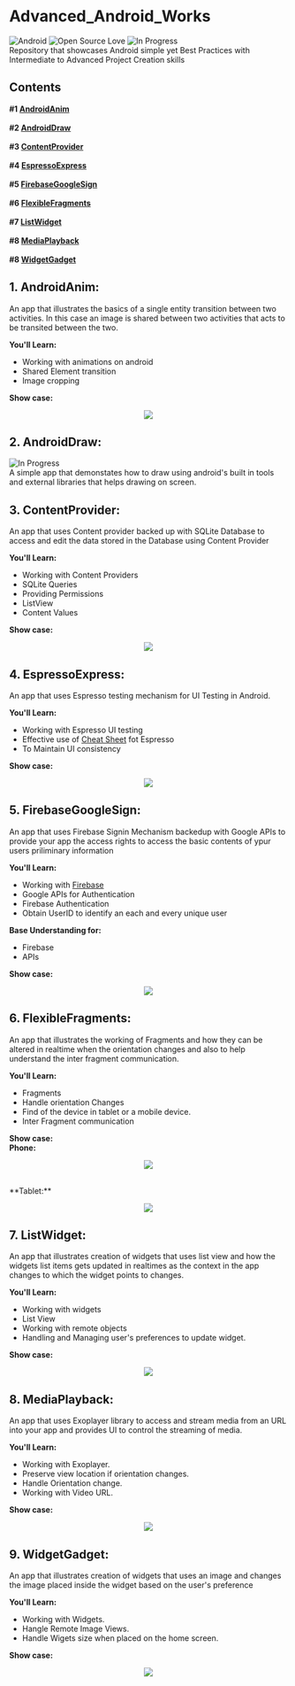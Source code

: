 # Advanced_Android_Works

![Android](https://img.shields.io/badge/Platform-Android-green.svg)   ![Open Source Love](https://badges.frapsoft.com/os/v2/open-source.svg?v=103)   ![In Progress](https://img.shields.io/badge/in%20progress-true-yellow.svg) <br />
Repository that showcases Android simple yet Best Practices with Intermediate to Advanced Project Creation skills

## Contents
**#1 [AndroidAnim](https://github.com/SyamSundarKirubakaran/Advanced_Android_Works/tree/master/AndroidAnim)**
<br /><br />
**#2 [AndroidDraw](https://github.com/SyamSundarKirubakaran/Advanced_Android_Works/tree/master/AndroidDraw)**<br /><br />
**#3 [ContentProvider](https://github.com/SyamSundarKirubakaran/Advanced_Android_Works/tree/master/ContentProvider)**
<br /><br />
**#4 [EspressoExpress](https://github.com/SyamSundarKirubakaran/Advanced_Android_Works/tree/master/ExpressoExpress)**
<br /><br />
**#5 [FirebaseGoogleSign](https://github.com/SyamSundarKirubakaran/Advanced_Android_Works/tree/master/FirebaseGoogleSign)**
<br /><br />
**#6 [FlexibleFragments](https://github.com/SyamSundarKirubakaran/Advanced_Android_Works/tree/master/FlexibleFragments)**
<br /><br />
**#7 [ListWidget](https://github.com/SyamSundarKirubakaran/Advanced_Android_Works/tree/master/ListWidget)**
<br /><br />
**#8 [MediaPlayback](https://github.com/SyamSundarKirubakaran/Advanced_Android_Works/tree/master/MediaPlayback)**
<br /><br />
**#8 [WidgetGadget](https://github.com/SyamSundarKirubakaran/Advanced_Android_Works/tree/master/WidgetGadget)**


## 1. AndroidAnim:
An app that illustrates the basics of a single entity transition between two activities. In this case an image is shared between two activities that acts to be transited between the two.<br />

**You'll Learn:**
* Working with animations on android
* Shared Element transition
* Image cropping<br />

**Show case:**
<br />
<p align="center">
  <img src="asserts/anim.gif">
</p>

## 2. AndroidDraw:
![In Progress](https://img.shields.io/badge/in%20progress-true-yellow.svg) <br />
A simple app that demonstates how to draw using android's built in tools and external libraries that helps drawing on screen.<br />

## 3. ContentProvider:
An app that uses Content provider backed up with SQLite Database to access and edit the data stored in the Database using Content Provider <br />

**You'll Learn:**
* Working with Content Providers
* SQLite Queries
* Providing Permissions
* ListView
* Content Values<br />

**Show case:**<br />
<p align="center">
  <img src="asserts/content_pro.gif">
</p>

## 4. EspressoExpress:
An app that uses Espresso testing mechanism for UI Testing in Android. <br />

**You'll Learn:**
* Working with Espresso UI testing
* Effective use of [Cheat Sheet](https://google.github.io/android-testing-support-library/downloads/espresso-cheat-sheet-2.1.0.pdf) fot Espresso
* To Maintain UI consistency<br />

**Show case:**<br />
<p align="center">
  <img src="asserts/test.gif">
</p>

## 5. FirebaseGoogleSign:
An app that uses Firebase Signin Mechanism backedup with Google APIs to provide your app the access rights to access the basic contents of ypur users priliminary information<br />

**You'll Learn:**
* Working with [Firebase](https://firebase.google.com/)
* Google APIs for Authentication
* Firebase Authentication
* Obtain UserID to identify an each and every unique user<br />

**Base Understanding for:** <br />
* Firebase
* APIs

**Show case:**<br />
<p align="center">
  <img src="asserts/signin.gif">
</p>

## 6. FlexibleFragments:
An app that illustrates the working of Fragments and how they can be altered in realtime when the orientation changes and also to help understand the inter fragment communication.<br />

**You'll Learn:**
* Fragments
* Handle orientation Changes
* Find of the device in tablet or a mobile device.
* Inter Fragment communication<br />

**Show case:**<br />
**Phone:**<br />
<p align="center">
  <img src="asserts/frag_phone.gif">
</p><br />
**Tablet:**<br />
<p align="center">
  <img src="asserts/frag_tab.gif">
</p>

## 7. ListWidget:
An app that illustrates creation of widgets that uses list view and how the widgets list items gets updated in realtimes as the context in the app changes to which the widget points to changes.<br />

**You'll Learn:**
* Working with widgets
* List View
* Working with remote objects
* Handling and Managing user's preferences to update widget.<br />

**Show case:**<br />
<p align="center">
  <img src="asserts/widget_list.gif">
</p>

## 8. MediaPlayback:
An app that uses Exoplayer library to access and stream media from an URL into your app and provides UI to control the streaming of media. <br />

**You'll Learn:**
* Working with Exoplayer.
* Preserve view location if orientation changes.
* Handle Orientation change.
* Working with Video URL.<br />

**Show case:**<br />
<p align="center">
  <img src="asserts/exoplayer.gif">
</p>

## 9. WidgetGadget:
An app that illustrates creation of widgets that uses an image and changes the image placed inside the widget based on the user's preference <br />

**You'll Learn:**
* Working with Widgets.
* Hangle Remote Image Views.
* Handle Wigets size when placed on the home screen.<br />

**Show case:**<br />
<p align="center">
  <img src="asserts/widget_pic.gif">
</p>
